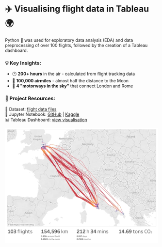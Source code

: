 # ✈️ Visualising flight data in Tableau 🌍 <br>

Python 🐍 was used for exploratory data analysis (EDA) and data preprocessing of over 100 flights, followed by the creation of a Tableau dashboard.

### 💡 Key Insights: <br>
 - 🕒 **200+ hours** in the air - calculated from flight tracking data <br>
 - 🚀 **100,000 airmiles** - almost half the distance to the Moon <br>
 - 📍 **4 "motorways in the sky"** that connect London and Rome <br>

### 🔗 Project Resources: <br>
📂 Dataset: [flight data files](https://www.kaggle.com/datasets/davidpbriggs/flights-to-italy) <br>
📖 Jupyter Notebook: [GitHub](https://github.com/dpb24/flights-to-italy/blob/main/notebooks/notebook-flights-to-italy.ipynb) | [Kaggle](https://www.kaggle.com/code/davidpbriggs/notebook-flights-to-italy) <br>
📊 Tableau Dashboard: [view visualisation](https://public.tableau.com/app/profile/david.briggs6120/viz/FlightstoItaly/Dashboard1) <br>

<div style="text-align: center;">
    <a href="https://public.tableau.com/app/profile/david.briggs6120/viz/FlightstoItaly/Dashboard1" target="_blank" rel="noopener noreferrer">
        <img src="visuals/Dashboard 1.png" width="1000" alt="Flight to Italy Tableau Dashboard">
    </a>
</div>
